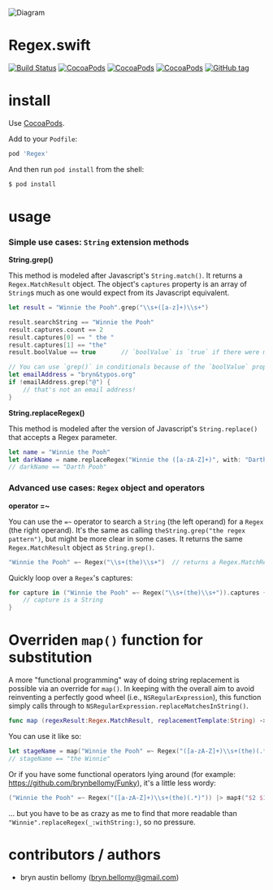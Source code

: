 
![Diagram](https://www.draw.io/?lightbox=1&highlight=0000ff&edit=_blank&layers=1&nav=1&title=Untitled%20Diagram.drawio#Uhttps%3A%2F%2Fraw.githubusercontent.com%2Falperkal%2FRegex%2Fmaster%2Fsrc%2FUntitled%2520Diagram.drawio)

# Regex.swift

[![Build Status](https://travis-ci.org/brynbellomy/Regex.svg?branch=0.2.1)](https://travis-ci.org/brynbellomy/Regex)
[![CocoaPods](https://img.shields.io/cocoapods/v/Regex.svg?style=flat)](http://cocoadocs.org/docsets/Regex)
[![CocoaPods](https://img.shields.io/cocoapods/p/Regex.svg?style=flat)](http://cocoadocs.org/docsets/Regex)
[![CocoaPods](https://img.shields.io/cocoapods/l/Regex.svg?style=flat)](http://cocoadocs.org/docsets/Regex)
[![GitHub tag](https://img.shields.io/github/tag/brynbellomy/Regex.svg?style=flat)]()

# install

Use [CocoaPods](https://cocoapods.org/).

Add to your `Podfile`:

```ruby
pod 'Regex'
```

And then run `pod install` from the shell:

```sh
$ pod install
```


# usage

### Simple use cases: `String` extension methods

**String.grep()**

This method is modeled after Javascript's `String.match()`.  It returns a `Regex.MatchResult` object.  The object's `captures` property is an array of `String`s much as one would expect from its Javascript equivalent.

```swift
let result = "Winnie the Pooh".grep("\\s+([a-z]+)\\s+")

result.searchString == "Winnie the Pooh"
result.captures.count == 2
result.captures[0] == " the "
result.captures[1] == "the"
result.boolValue == true       // `boolValue` is `true` if there were more than 0 matches

// You can use `grep()` in conditionals because of the `boolValue` property its result exposes
let emailAddress = "bryn&typos.org"
if !emailAddress.grep("@") {
    // that's not an email address!
}
```

**String.replaceRegex()**

This method is modeled after the version of Javascript's `String.replace()` that accepts a Regex parameter.  

```swift
let name = "Winnie the Pooh"
let darkName = name.replaceRegex("Winnie the ([a-zA-Z]+)", with: "Darth $1")
// darkName == "Darth Pooh"
```


### Advanced use cases: `Regex` object and operators

**operator =~**

You can use the `=~` operator to search a `String` (the left operand) for a `Regex` (the right operand).  It's the same as calling `theString.grep("the regex pattern")`, but might be more clear in some cases.  It returns the same `Regex.MatchResult` object as `String.grep()`.

```swift
"Winnie the Pooh" =~ Regex("\\s+(the)\\s+")  // returns a Regex.MatchResult
```

Quickly loop over a `Regex`'s captures:

```swift
for capture in ("Winnie the Pooh" =~ Regex("\\s+(the)\\s+")).captures {
    // capture is a String
}
```

# Overriden `map()` function for substitution

A more "functional programming" way of doing string replacement is possible via an override for `map()`.  In keeping with the overall aim to avoid reinventing a perfectly good wheel (i.e., `NSRegularExpression`), this function simply calls through to `NSRegularExpression.replaceMatchesInString()`.

```swift
func map (regexResult:Regex.MatchResult, replacementTemplate:String) -> String
```

You can use it like so:

```swift
let stageName = map("Winnie the Pooh" =~ Regex("([a-zA-Z]+)\\s+(the)(.*)"), "$2 $1")
// stageName == "the Winnie"
```

Or if you have some functional operators lying around (for example: <https://github.com/brynbellomy/Funky>), it's a little less wordy:

```swift
("Winnie the Pooh" =~ Regex("([a-zA-Z]+)\\s+(the)(.*)")) |> map‡("$2 $1")
```

... but you have to be as crazy as me to find that more readable than `"Winnie".replaceRegex(_:withString:)`, so no pressure.




# contributors / authors

- bryn austin bellomy (<bryn.bellomy@gmail.com>)
